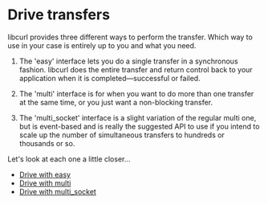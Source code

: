 # Drive transfers

libcurl provides three different ways to perform the transfer. Which way to
use in your case is entirely up to you and what you need.

1. The 'easy' interface lets you do a single transfer in a synchronous
fashion. libcurl does the entire transfer and return control back to your
application when it is completed—successful or failed.

2. The 'multi' interface is for when you want to do more than one transfer at
the same time, or you just want a non-blocking transfer.

3. The 'multi_socket' interface is a slight variation of the regular multi
one, but is event-based and is really the suggested API to use if you intend
to scale up the number of simultaneous transfers to hundreds or thousands
or so.

Let's look at each one a little closer…

* [Drive with easy](easy.md)
* [Drive with multi](multi.md)
* [Drive with multi\_socket](multi-socket.md)
